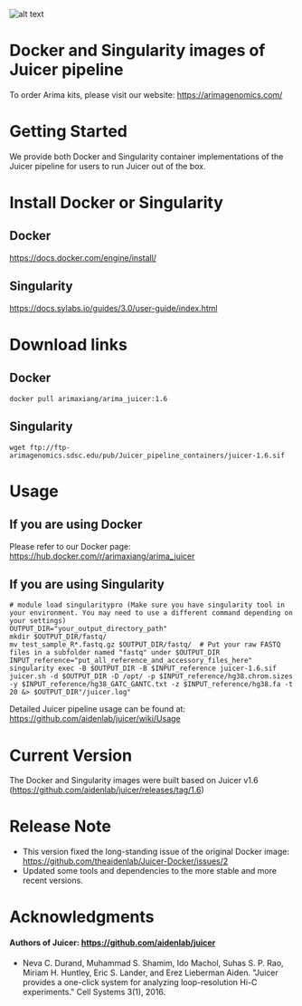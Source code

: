 ![alt text](https://arimagenomics.com/wp-content/files/2021/08/Arima-Genomics-logo.png "Celebrating Science and Scientist")

# Docker and Singularity images of Juicer pipeline
To order Arima kits, please visit our website:
https://arimagenomics.com/

# Getting Started
We provide both Docker and Singularity container implementations of the Juicer pipeline for users to run Juicer out of the box.

# Install Docker or Singularity
## Docker
https://docs.docker.com/engine/install/
## Singularity
https://docs.sylabs.io/guides/3.0/user-guide/index.html

# Download links
## Docker
```
docker pull arimaxiang/arima_juicer:1.6
```

## Singularity
```
wget ftp://ftp-arimagenomics.sdsc.edu/pub/Juicer_pipeline_containers/juicer-1.6.sif
```

# Usage
## If you are using Docker
Please refer to our Docker page: https://hub.docker.com/r/arimaxiang/arima_juicer

## If you are using Singularity
```
# module load singularitypro (Make sure you have singularity tool in your environment. You may need to use a different command depending on your settings)
OUTPUT_DIR="your_output_directory_path"
mkdir $OUTPUT_DIR/fastq/
mv test_sample_R*.fastq.gz $OUTPUT_DIR/fastq/  # Put your raw FASTQ files in a subfolder named "fastq" under $OUTPUT_DIR
INPUT_reference="put_all_reference_and_accessory_files_here"
singularity exec -B $OUTPUT_DIR -B $INPUT_reference juicer-1.6.sif juicer.sh -d $OUTPUT_DIR -D /opt/ -p $INPUT_reference/hg38.chrom.sizes -y $INPUT_reference/hg38_GATC_GANTC.txt -z $INPUT_reference/hg38.fa -t 20 &> $OUTPUT_DIR"/juicer.log"
```

Detailed Juicer pipeline usage can be found at: https://github.com/aidenlab/juicer/wiki/Usage

# Current Version
The Docker and Singularity images were built based on Juicer v1.6 (https://github.com/aidenlab/juicer/releases/tag/1.6)

# Release Note
- This version fixed the long-standing issue of the original Docker image: https://github.com/theaidenlab/Juicer-Docker/issues/2
- Updated some tools and dependencies to the more stable and more recent versions.

# Acknowledgments
#### Authors of Juicer: https://github.com/aidenlab/juicer
- Neva C. Durand, Muhammad S. Shamim, Ido Machol, Suhas S. P. Rao, Miriam H. Huntley, Eric S. Lander, and Erez Lieberman Aiden. "Juicer provides a one-click system for analyzing loop-resolution Hi-C experiments." Cell Systems 3(1), 2016.



